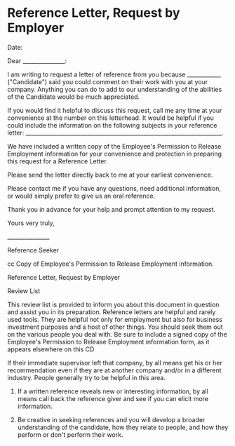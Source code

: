 # Reference Letter, Request by Employer

Date:

Dear \_\_\_\_\_\_\_\_\_\_\_\_\_\_\_:

I am writing to request a letter of reference from you because
\_\_\_\_\_\_\_\_\_\_\_\_ ("Candidate") said you could comment on their
work with you at your company. Anything you can do to add to our
understanding of the abilities of the Candidate would be much
appreciated.

If you would find it helpful to discuss this request, call me any time
at your convenience at the number on this letterhead. It would be
helpful if you could include the information on the following subjects
in your reference letter:
\_\_\_\_\_\_\_\_\_\_\_\_\_\_\_\_\_\_\_\_\_\_\_\_\_\_\_\_\_\_\_\_\_\_\_\_\_\_\_\_\_\_\_\_\_\_\_\_\_\_\_\_\_\_\_\_\_\_\_\_\_\_\_\_\_\_\_\_\_\_.

We have included a written copy of the Employee's Permission to Release
Employment information for your convenience and protection in preparing
this request for a Reference Letter.

Please send the letter directly back to me at your earliest convenience.

Please contact me if you have any questions, need additional
information, or would simply prefer to give us an oral reference.

Thank you in advance for your help and prompt attention to my request.

Yours very truly,

\_\_\_\_\_\_\_\_\_\_\_\_\_\_\_

Reference Seeker

cc Copy of Employee's Permission to Release Employment information.

Reference Letter, Request by Employer

Review List

This review list is provided to inform you about this document in
question and assist you in its preparation. Reference letters are
helpful and rarely used tools. They are helpful not only for employment
but also for business investment purposes and a host of other things.
You should seek them out on the various people you deal with. Be sure to
include a signed copy of the Employee's Permission to Release Employment
information form, as it appears elsewhere on this CD

If their immediate supervisor left that company, by all means get his or
her recommendation even if they are at another company and/or in a
different industry. People generally try to be helpful in this area.

1.  If a written reference reveals new or interesting information, by
    all means call back the reference giver and see if you can elicit
    more information.

2.  Be creative in seeking references and you will develop a broader
    understanding of the candidate, how they relate to people, and how
    they perform or don't perform their work.
